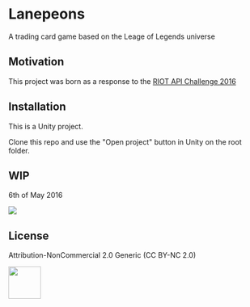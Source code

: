 # Lanepeons

A trading card game based on the Leage of Legends universe

## Motivation

This project was born as a response to the <a href="https://developer.riotgames.com/discussion/announcements/show/eoq3tZd1">RIOT API Challenge 2016</a>

## Installation

This is a Unity project.

Clone this repo and use the "Open project" button in Unity on the root folder.

## WIP
6th of May 2016

<img src="http://i.imgur.com/UKkVWSU.gif"/>

## License

Attribution-NonCommercial 2.0 Generic (CC BY-NC 2.0)

<img src="http://mirrors.creativecommons.org/presskit/buttons/88x31/png/by-nc.png" height="64"/>
